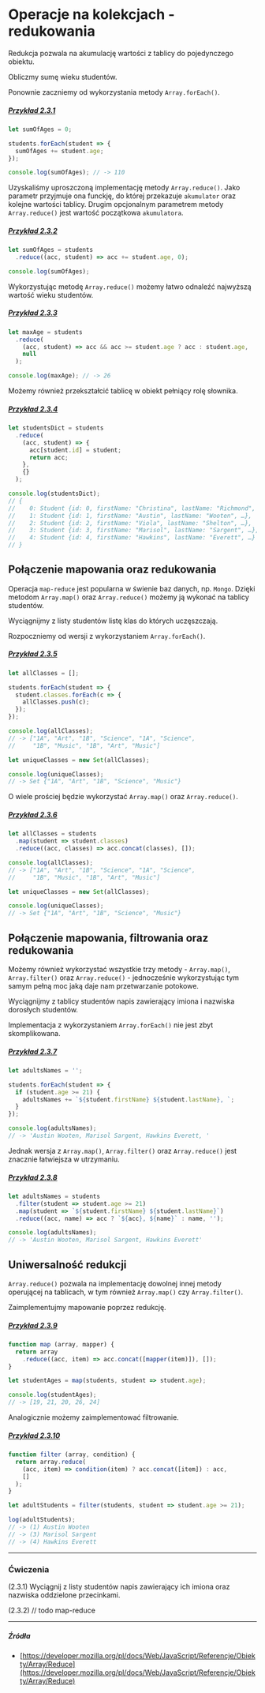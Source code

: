 # Operacje na kolekcjach - redukowania

Redukcja pozwala na akumulację wartości z tablicy do pojedynczego obiektu.

Obliczmy sumę wieku studentów.

Ponownie zaczniemy od wykorzystania metody `Array.forEach()`.

##### [Przykład 2.3.1](https://codepen.io/mmotel/pen/YQppNZ)

```js
let sumOfAges = 0;

students.forEach(student => {
  sumOfAges += student.age;
});

console.log(sumOfAges); // -> 110
```

Uzyskaliśmy uproszczoną implementację metody `Array.reduce()`. Jako parametr przyjmuje ona funckję, do której przekazuje `akumulator` oraz kolejne wartości tablicy. Drugim opcjonalnym parametrem metody `Array.reduce()` jest wartość początkowa `akumulatora`.

##### [Przykład 2.3.2](https://codepen.io/mmotel/pen/KqNNmJ)

```js
let sumOfAges = students
  .reduce((acc, student) => acc += student.age, 0);

console.log(sumOfAges);
```

Wykorzystując metodę `Array.reduce()` możemy łatwo odnaleźć najwyższą wartość wieku studentów.

##### [Przykład 2.3.3](https://codepen.io/mmotel/pen/YQppEQ)

```js
let maxAge = students
  .reduce(
    (acc, student) => acc && acc >= student.age ? acc : student.age,
    null
  );

console.log(maxAge); // -> 26
```

Możemy również przekształcić tablicę w obiekt pełniący rolę słownika. 

##### [Przykład 2.3.4](https://codepen.io/mmotel/pen/OgbbvE)

```js
let studentsDict = students
  .reduce(
    (acc, student) => { 
      acc[student.id] = student; 
      return acc; 
    }, 
    {}
  );

console.log(studentsDict);
// {
//    0: Student {id: 0, firstName: "Christina", lastName: "Richmond", …},
//    1: Student {id: 1, firstName: "Austin", lastName: "Wooten", …},
//    2: Student {id: 2, firstName: "Viola", lastName: "Shelton", …},
//    3: Student {id: 3, firstName: "Marisol", lastName: "Sargent", …},
//    4: Student {id: 4, firstName: "Hawkins", lastName: "Everett", …}
// }
```


## Połączenie mapowania oraz redukowania

Operacja `map-reduce` jest popularna w świenie baz danych, np. `Mongo`. Dzięki metodom `Array.map()` oraz `Array.reduce()` możemy ją wykonać na tablicy studentów.

Wyciągnijmy z listy studentów listę klas do których uczęszczają.

Rozpoczniemy od wersji z wykorzystaniem `Array.forEach()`.

##### [Przykład 2.3.5](https://codepen.io/mmotel/pen/OgbWze)

```js
let allClasses = [];

students.forEach(student => {
  student.classes.forEach(c => {
    allClasses.push(c);
  });
});

console.log(allClasses);
// -> ["1A", "Art", "1B", "Science", "1A", "Science", 
//     "1B", "Music", "1B", "Art", "Music"]

let uniqueClasses = new Set(allClasses);

console.log(uniqueClasses);
// -> Set {"1A", "Art", "1B", "Science", "Music"}
```

O wiele prościej będzie wykorzystać `Array.map()` oraz `Array.reduce()`.

##### [Przykład 2.3.6](https://codepen.io/mmotel/pen/MobJXp)

```js
let allClasses = students
  .map(student => student.classes)
  .reduce((acc, classes) => acc.concat(classes), []);

console.log(allClasses);
// -> ["1A", "Art", "1B", "Science", "1A", "Science", 
//     "1B", "Music", "1B", "Art", "Music"] 

let uniqueClasses = new Set(allClasses);

console.log(uniqueClasses);
// -> Set {"1A", "Art", "1B", "Science", "Music"}
```

## Połączenie mapowania, filtrowania oraz redukowania

Możemy również wykorzystać wszystkie trzy metody - `Array.map()`, `Array.filter()` oraz `Array.reduce()` - jednocześnie wykorzystując tym samym pełną moc jaką daje nam przetwarzanie potokowe.

Wyciągnijmy z tablicy studentów napis zawierający imiona i nazwiska dorosłych studentów.

Implementacja z wykorzystaniem `Array.forEach()` nie jest zbyt skomplikowana.

##### [Przykład 2.3.7](https://codepen.io/mmotel/pen/KqNaEa)

```js
let adultsNames = '';

students.forEach(student => {
  if (student.age >= 21) {
    adultsNames += `${student.firstName} ${student.lastName}, `;
  }
});

console.log(adultsNames);
// -> 'Austin Wooten, Marisol Sargent, Hawkins Everett, '
```

Jednak wersja z `Array.map()`, `Array.filter()` oraz `Array.reduce()` jest znacznie łatwiejsza w utrzymaniu.

##### [Przykład 2.3.8](https://codepen.io/mmotel/pen/owYBRJ)

```js
let adultsNames = students
  .filter(student => student.age >= 21)
  .map(student => `${student.firstName} ${student.lastName}`)
  .reduce((acc, name) => acc ? `${acc}, ${name}` : name, '');

console.log(adultsNames);
// -> 'Austin Wooten, Marisol Sargent, Hawkins Everett'
```

## Uniwersalność redukcji

`Array.reduce()` pozwala na implementację dowolnej innej metody operującej na tablicach, w tym również `Array.map()` czy `Array.filter()`.

Zaimplementujmy mapowanie poprzez redukcję.

##### [Przykład 2.3.9](https://codepen.io/mmotel/pen/OgbpmX)

```js
function map (array, mapper) {
  return array
    .reduce((acc, item) => acc.concat([mapper(item)]), []);
}

let studentAges = map(students, student => student.age);

console.log(studentAges);
// -> [19, 21, 20, 26, 24]
```

Analogicznie możemy zaimplementować filtrowanie.

##### [Przykład 2.3.10](https://codepen.io/mmotel/pen/vZyxeE)

```js
function filter (array, condition) {
  return array.reduce(
    (acc, item) => condition(item) ? acc.concat([item]) : acc, 
    []
  );
}

let adultStudents = filter(students, student => student.age >= 21);

log(adultStudents);
// -> (1) Austin Wooten
// -> (3) Marisol Sargent
// -> (4) Hawkins Everett
```

---

### Ćwiczenia

(2.3.1) Wyciągnij z listy studentów napis zawierający ich imiona oraz nazwiska oddzielone przecinkami.

(2.3.2) // todo map-reduce

---

##### Źródła

* [https://developer.mozilla.org/pl/docs/Web/JavaScript/Referencje/Obiekty/Array/Reduce](https://developer.mozilla.org/pl/docs/Web/JavaScript/Referencje/Obiekty/Array/Reduce)



